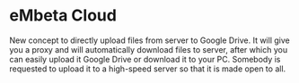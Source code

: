 # eMbeta Cloud
New concept to directly upload files from server to Google Drive.
It will give you a proxy and will automatically download files to server, after which you can easily upload it Google Drive or download it
to your PC.
Somebody is requested to upload it to a high-speed server so that it is made open to all.
